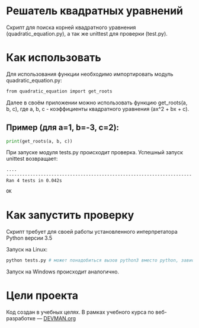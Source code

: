 # Решатель квадратных уравнений

Скрипт для поиска корней квадратного уравнения (quadratic_equation.py), а так же unittest для проверки (test.py).

# Как использовать

Для использования функции необходимо импортировать модуль quadratic_equation.py:

```bash
from quadratic_equation import get_roots
```
Далее в своём приложении можно использовать функцию get_roots(a, b, c), где a, b, c - коэффициенты квадратного уравнения (ax^2 + bx + c).

## Пример (для a=1, b=-3, c=2):

```python
print(get_roots(a, b, c))
```

При запуске модуля tests.py происходит проверка. Успешный запуск unittest возвращает:

```bash
....
----------------------------------------------------------------------
Ran 4 tests in 0.042s

OK
```

# Как запустить проверку

Скрипт требует для своей работы установленного интерпретатора Python версии 3.5

Запуск на Linux:

```bash
python tests.py # может понадобиться вызов python3 вместо python, зависит от настроек операционной системы
```

Запуск на Windows происходит аналогично.

# Цели проекта

Код создан в учебных целях. В рамках учебного курса по веб-разработке ― [DEVMAN.org](https://devman.org)
